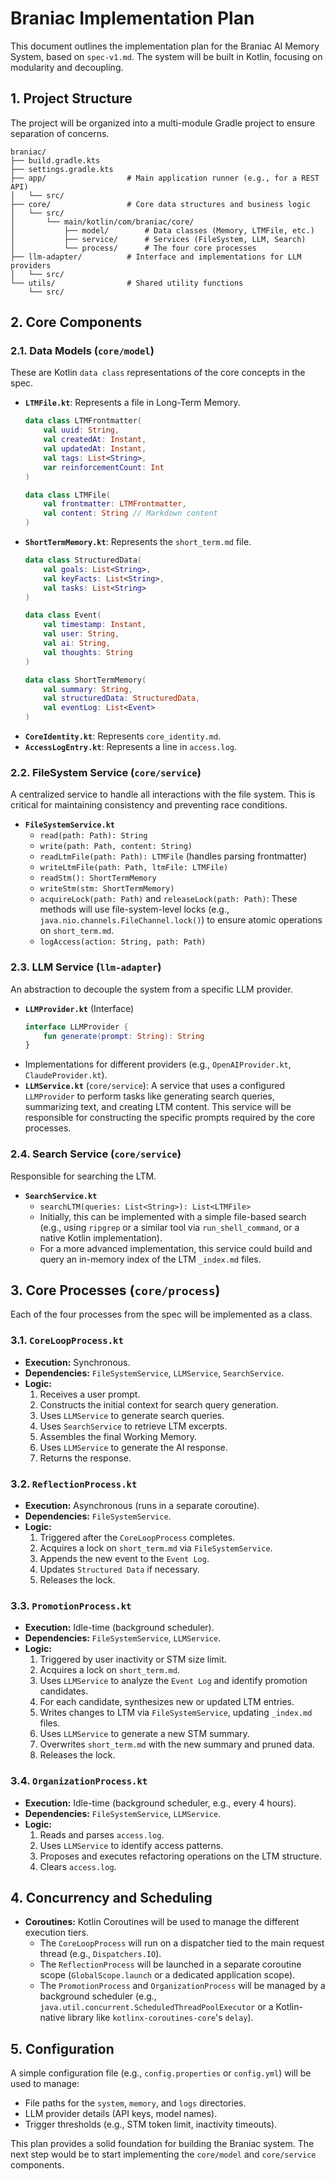 # Braniac Implementation Plan

This document outlines the implementation plan for the Braniac AI Memory System, based on `spec-v1.md`. The system will be built in Kotlin, focusing on modularity and decoupling.

## 1. Project Structure

The project will be organized into a multi-module Gradle project to ensure separation of concerns.

```
braniac/
├── build.gradle.kts
├── settings.gradle.kts
├── app/                  # Main application runner (e.g., for a REST API)
│   └── src/
├── core/                 # Core data structures and business logic
│   └── src/
│       └── main/kotlin/com/braniac/core/
│           ├── model/        # Data classes (Memory, LTMFile, etc.)
│           ├── service/      # Services (FileSystem, LLM, Search)
│           └── process/      # The four core processes
├── llm-adapter/          # Interface and implementations for LLM providers
│   └── src/
└── utils/                # Shared utility functions
    └── src/
```

## 2. Core Components

### 2.1. Data Models (`core/model`)

These are Kotlin `data class` representations of the core concepts in the spec.

*   **`LTMFile.kt`**: Represents a file in Long-Term Memory.
    ```kotlin
    data class LTMFrontmatter(
        val uuid: String,
        val createdAt: Instant,
        val updatedAt: Instant,
        val tags: List<String>,
        var reinforcementCount: Int
    )

    data class LTMFile(
        val frontmatter: LTMFrontmatter,
        val content: String // Markdown content
    )
    ```
*   **`ShortTermMemory.kt`**: Represents the `short_term.md` file.
    ```kotlin
    data class StructuredData(
        val goals: List<String>,
        val keyFacts: List<String>,
        val tasks: List<String>
    )

    data class Event(
        val timestamp: Instant,
        val user: String,
        val ai: String,
        val thoughts: String
    )

    data class ShortTermMemory(
        val summary: String,
        val structuredData: StructuredData,
        val eventLog: List<Event>
    )
    ```
*   **`CoreIdentity.kt`**: Represents `core_identity.md`.
*   **`AccessLogEntry.kt`**: Represents a line in `access.log`.

### 2.2. FileSystem Service (`core/service`)

A centralized service to handle all interactions with the file system. This is critical for maintaining consistency and preventing race conditions.

*   **`FileSystemService.kt`**
    *   `read(path: Path): String`
    *   `write(path: Path, content: String)`
    *   `readLtmFile(path: Path): LTMFile` (handles parsing frontmatter)
    *   `writeLtmFile(path: Path, ltmFile: LTMFile)`
    *   `readStm(): ShortTermMemory`
    *   `writeStm(stm: ShortTermMemory)`
    *   `acquireLock(path: Path)` and `releaseLock(path: Path)`: These methods will use file-system-level locks (e.g., `java.nio.channels.FileChannel.lock()`) to ensure atomic operations on `short_term.md`.
    *   `logAccess(action: String, path: Path)`

### 2.3. LLM Service (`llm-adapter`)

An abstraction to decouple the system from a specific LLM provider.

*   **`LLMProvider.kt`** (Interface)
    ```kotlin
    interface LLMProvider {
        fun generate(prompt: String): String
    }
    ```
*   Implementations for different providers (e.g., `OpenAIProvider.kt`, `ClaudeProvider.kt`).
*   **`LLMService.kt`** (`core/service`): A service that uses a configured `LLMProvider` to perform tasks like generating search queries, summarizing text, and creating LTM content. This service will be responsible for constructing the specific prompts required by the core processes.

### 2.4. Search Service (`core/service`)

Responsible for searching the LTM.

*   **`SearchService.kt`**
    *   `searchLTM(queries: List<String>): List<LTMFile>`
    *   Initially, this can be implemented with a simple file-based search (e.g., using `ripgrep` or a similar tool via `run_shell_command`, or a native Kotlin implementation).
    *   For a more advanced implementation, this service could build and query an in-memory index of the LTM `_index.md` files.

## 3. Core Processes (`core/process`)

Each of the four processes from the spec will be implemented as a class.

### 3.1. `CoreLoopProcess.kt`

*   **Execution:** Synchronous.
*   **Dependencies:** `FileSystemService`, `LLMService`, `SearchService`.
*   **Logic:**
    1.  Receives a user prompt.
    2.  Constructs the initial context for search query generation.
    3.  Uses `LLMService` to generate search queries.
    4.  Uses `SearchService` to retrieve LTM excerpts.
    5.  Assembles the final Working Memory.
    6.  Uses `LLMService` to generate the AI response.
    7.  Returns the response.

### 3.2. `ReflectionProcess.kt`

*   **Execution:** Asynchronous (runs in a separate coroutine).
*   **Dependencies:** `FileSystemService`.
*   **Logic:**
    1.  Triggered after the `CoreLoopProcess` completes.
    2.  Acquires a lock on `short_term.md` via `FileSystemService`.
    3.  Appends the new event to the `Event Log`.
    4.  Updates `Structured Data` if necessary.
    5.  Releases the lock.

### 3.3. `PromotionProcess.kt`

*   **Execution:** Idle-time (background scheduler).
*   **Dependencies:** `FileSystemService`, `LLMService`.
*   **Logic:**
    1.  Triggered by user inactivity or STM size limit.
    2.  Acquires a lock on `short_term.md`.
    3.  Uses `LLMService` to analyze the `Event Log` and identify promotion candidates.
    4.  For each candidate, synthesizes new or updated LTM entries.
    5.  Writes changes to LTM via `FileSystemService`, updating `_index.md` files.
    6.  Uses `LLMService` to generate a new STM summary.
    7.  Overwrites `short_term.md` with the new summary and pruned data.
    8.  Releases the lock.

### 3.4. `OrganizationProcess.kt`

*   **Execution:** Idle-time (background scheduler, e.g., every 4 hours).
*   **Dependencies:** `FileSystemService`, `LLMService`.
*   **Logic:**
    1.  Reads and parses `access.log`.
    2.  Uses `LLMService` to identify access patterns.
    3.  Proposes and executes refactoring operations on the LTM structure.
    4.  Clears `access.log`.

## 4. Concurrency and Scheduling

*   **Coroutines:** Kotlin Coroutines will be used to manage the different execution tiers.
    *   The `CoreLoopProcess` will run on a dispatcher tied to the main request thread (e.g., `Dispatchers.IO`).
    *   The `ReflectionProcess` will be launched in a separate coroutine scope (`GlobalScope.launch` or a dedicated application scope).
    *   The `PromotionProcess` and `OrganizationProcess` will be managed by a background scheduler (e.g., `java.util.concurrent.ScheduledThreadPoolExecutor` or a Kotlin-native library like `kotlinx-coroutines-core`'s `delay`).

## 5. Configuration

A simple configuration file (e.g., `config.properties` or `config.yml`) will be used to manage:
*   File paths for the `system`, `memory`, and `logs` directories.
*   LLM provider details (API keys, model names).
*   Trigger thresholds (e.g., STM token limit, inactivity timeouts).

This plan provides a solid foundation for building the Braniac system. The next step would be to start implementing the `core/model` and `core/service` components.
